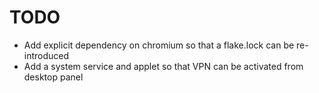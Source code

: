 TODO
====

* Add explicit dependency on chromium so that a flake.lock can be re-introduced
* Add a system service and applet so that VPN can be activated from desktop panel
